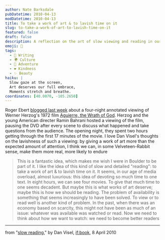 ```yaml
---
author: Nate Barksdale
pubDatetime: 2010-04-13
modDatetime: 2010-04-13
title: To take a work of art & to lavish time on it
slug: to-take-a-work-of-art-to-lavish-time-on-it
featured: false
draft: false
description: A reflection on the art of slow viewing and reading in our media-saturated world.
emoji: 🎥
tags:
  - 📝 Writing
  - 🌍 Culture
  - 🌊 Adventure
  - ❤️ Kindness
  - ✨ Beauty
haiku: |
  Slow gaze at the screen,  
  Art deserves our full embrace,  
  Moments stretch and breathe.
coordinates: [40.0070, -105.2650]
---
```


Roger Ebert [blogged last week](https://www.google.com/search?q=%22blogged%20last%20week%22%20blogs.suntimes.com) about a four-night annotated viewing of Werner Herzog's 1972 film [Aguierre, the Wrath of God](http://en.wikipedia.org/wiki/Aguirre,_the_Wrath_of_God). Herzog and the young American directer Ramin Bahrani hosted a viewing of the film, pausing the DVD after every scene to discuss what happened and take questions from the audience. The opening night, they spent two hours getting through the first 17 minutes of the movie. I love Dan Visel's thoughts on the lavishness of such a viewing: by giving a work of art more than the expected amount of attention, I think we can, in some Velveteen-Rabbit sense, make them more real, more likely to endure

> This is a fantastic idea, which makes me wish I were in Boulder to be part of it. I like the idea of this kind of slow and detailed "reading": to take a work of art & to lavish time on it. It seems, in our age of media overload, almost luxurious: this idea of devoting so much time to one text. In eight hours, we can see four movies. To give that much time to one seems decadent. But maybe this is what works of art deserve; maybe this is how we should be reading. The problem of availability is something that seems increasingly to have been solved. To view or to read well is another kind of problem. In the past, when there was an economy based on scarcity, this might not have been as much of an issue: whatever was available was watched or read. Now we need to think about how we want to watch: we need to become better readers

---

from "[slow reading](https://www.google.com/search?q=%22slow%20reading%22%20futureofthebook.org)," by Dan Visel, [if:book](http://web.archive.org/web/20130704143757/http://www.futureofthebook.org/blog/archives/2010/04/slow_reading.html), 8 April 2010
